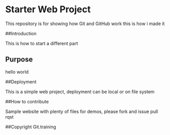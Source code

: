 # Starter Web Project

This repository is for showing how Git and GitHub work
this is how i made it

##Introduction

This is how to start a different part
## Purpose

hello world

##Deployment

This is a simple web project, deployment can be local or on file system

##How to contribute

Sample website with plenty of files for demos, please fork and issue pull rqst

##Copyright 
Git.training